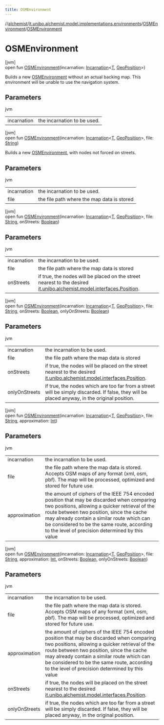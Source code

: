 ```yaml
---
title: OSMEnvironment
---
```

//[alchemist](../../../index.html)/[it.unibo.alchemist.model.implementations.environments](../index.html)/[OSMEnvironment](index.html)/[OSMEnvironment](-o-s-m-environment.html)



# OSMEnvironment



[jvm]\
open fun [OSMEnvironment](-o-s-m-environment.html)(incarnation: [Incarnation](../../it.unibo.alchemist.model.interfaces/-incarnation/index.html)<[T](../../it.unibo.alchemist.model.implementations.actions/-reproduce-g-p-s-trace/index.html), [GeoPosition](../../it.unibo.alchemist.model.interfaces/-geo-position/index.html)>)



Builds a new [OSMEnvironment](index.html) without an actual backing map. This environment will be unable to use the navigation system.



## Parameters


jvm

| | |
|---|---|
| incarnation | the incarnation to be used. |





[jvm]\
open fun [OSMEnvironment](-o-s-m-environment.html)(incarnation: [Incarnation](../../it.unibo.alchemist.model.interfaces/-incarnation/index.html)<[T](../../it.unibo.alchemist.model.implementations.actions/-reproduce-g-p-s-trace/index.html), [GeoPosition](../../it.unibo.alchemist.model.interfaces/-geo-position/index.html)>, file: [String](https://docs.oracle.com/javase/8/docs/api/java/lang/String.html))



Builds a new [OSMEnvironment](index.html), with nodes not forced on streets.



## Parameters


jvm

| | |
|---|---|
| incarnation | the incarnation to be used. |
| file | the file path where the map data is stored |





[jvm]\
open fun [OSMEnvironment](-o-s-m-environment.html)(incarnation: [Incarnation](../../it.unibo.alchemist.model.interfaces/-incarnation/index.html)<[T](../../it.unibo.alchemist.model.implementations.actions/-reproduce-g-p-s-trace/index.html), [GeoPosition](../../it.unibo.alchemist.model.interfaces/-geo-position/index.html)>, file: [String](https://docs.oracle.com/javase/8/docs/api/java/lang/String.html), onStreets: [Boolean](https://kotlinlang.org/api/latest/jvm/stdlib/kotlin/-boolean/index.html))



## Parameters


jvm

| | |
|---|---|
| incarnation | the incarnation to be used. |
| file | the file path where the map data is stored |
| onStreets | if true, the nodes will be placed on the street nearest to the desired [it.unibo.alchemist.model.interfaces.Position](../../it.unibo.alchemist.model.interfaces/-position/index.html). |





[jvm]\
open fun [OSMEnvironment](-o-s-m-environment.html)(incarnation: [Incarnation](../../it.unibo.alchemist.model.interfaces/-incarnation/index.html)<[T](../../it.unibo.alchemist.model.implementations.actions/-reproduce-g-p-s-trace/index.html), [GeoPosition](../../it.unibo.alchemist.model.interfaces/-geo-position/index.html)>, file: [String](https://docs.oracle.com/javase/8/docs/api/java/lang/String.html), onStreets: [Boolean](https://kotlinlang.org/api/latest/jvm/stdlib/kotlin/-boolean/index.html), onlyOnStreets: [Boolean](https://kotlinlang.org/api/latest/jvm/stdlib/kotlin/-boolean/index.html))



## Parameters


jvm

| | |
|---|---|
| incarnation | the incarnation to be used. |
| file | the file path where the map data is stored |
| onStreets | if true, the nodes will be placed on the street nearest to the desired [it.unibo.alchemist.model.interfaces.Position](../../it.unibo.alchemist.model.interfaces/-position/index.html). |
| onlyOnStreets | if true, the nodes which are too far from a street will be simply discarded. If false, they will be placed anyway, in the original position. |





[jvm]\
open fun [OSMEnvironment](-o-s-m-environment.html)(incarnation: [Incarnation](../../it.unibo.alchemist.model.interfaces/-incarnation/index.html)<[T](../../it.unibo.alchemist.model.implementations.actions/-reproduce-g-p-s-trace/index.html), [GeoPosition](../../it.unibo.alchemist.model.interfaces/-geo-position/index.html)>, file: [String](https://docs.oracle.com/javase/8/docs/api/java/lang/String.html), approximation: [Int](https://kotlinlang.org/api/latest/jvm/stdlib/kotlin/-int/index.html))



## Parameters


jvm

| | |
|---|---|
| incarnation | the incarnation to be used. |
| file | the file path where the map data is stored. Accepts OSM maps of any format (xml, osm, pbf). The map will be processed, optimized and stored for future use. |
| approximation | the amount of ciphers of the IEEE 754 encoded position that may be discarded when comparing two positions, allowing a quicker retrieval of the route between two position, since the cache may already contain a similar route which can be considered to be the same route, according to the level of precision determined by this value |





[jvm]\
open fun [OSMEnvironment](-o-s-m-environment.html)(incarnation: [Incarnation](../../it.unibo.alchemist.model.interfaces/-incarnation/index.html)<[T](../../it.unibo.alchemist.model.implementations.actions/-reproduce-g-p-s-trace/index.html), [GeoPosition](../../it.unibo.alchemist.model.interfaces/-geo-position/index.html)>, file: [String](https://docs.oracle.com/javase/8/docs/api/java/lang/String.html), approximation: [Int](https://kotlinlang.org/api/latest/jvm/stdlib/kotlin/-int/index.html), onStreets: [Boolean](https://kotlinlang.org/api/latest/jvm/stdlib/kotlin/-boolean/index.html), onlyOnStreets: [Boolean](https://kotlinlang.org/api/latest/jvm/stdlib/kotlin/-boolean/index.html))



## Parameters


jvm

| | |
|---|---|
| incarnation | the incarnation to be used. |
| file | the file path where the map data is stored. Accepts OSM maps of any format (xml, osm, pbf). The map will be processed, optimized and stored for future use. |
| approximation | the amount of ciphers of the IEEE 754 encoded position that may be discarded when comparing two positions, allowing a quicker retrieval of the route between two position, since the cache may already contain a similar route which can be considered to be the same route, according to the level of precision determined by this value |
| onStreets | if true, the nodes will be placed on the street nearest to the desired [it.unibo.alchemist.model.interfaces.Position](../../it.unibo.alchemist.model.interfaces/-position/index.html). |
| onlyOnStreets | if true, the nodes which are too far from a street will be simply discarded. If false, they will be placed anyway, in the original position. |




